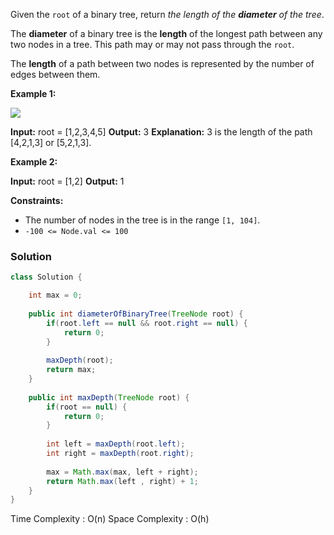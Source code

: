 
Given the `root` of a binary tree, return _the length of the **diameter** of the tree_.

The **diameter** of a binary tree is the **length** of the longest path between any two nodes in a tree. This path may or may not pass through the `root`.

The **length** of a path between two nodes is represented by the number of edges between them.

**Example 1:**

![](https://assets.leetcode.com/uploads/2021/03/06/diamtree.jpg)

**Input:** root = [1,2,3,4,5]
**Output:** 3
**Explanation:** 3 is the length of the path [4,2,1,3] or [5,2,1,3].

**Example 2:**

**Input:** root = [1,2]
**Output:** 1

**Constraints:**

- The number of nodes in the tree is in the range `[1, 104]`.
- `-100 <= Node.val <= 100`

### Solution

```java
class Solution {

	int max = 0;
	
	public int diameterOfBinaryTree(TreeNode root) {
		if(root.left == null && root.right == null) {
			return 0;
		}
		
		maxDepth(root);
		return max;
	}
	
	public int maxDepth(TreeNode root) {
		if(root == null) {
			return 0;
		}
		
		int left = maxDepth(root.left);
		int right = maxDepth(root.right);
		
		max = Math.max(max, left + right);
		return Math.max(left , right) + 1;
	}
}
```

Time Complexity : O(n)
Space Complexity : O(h)